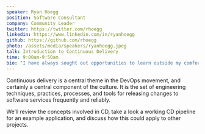 ```yaml
---
speaker: Ryan Hoegg
position: Software Consultant
company: Community Leader
twitter: https://twitter.com/rhoegg
linkedin: https://www.linkedin.com/in/ryanhoegg
github: https://github.com/rhoegg
photo: /assets/media/speakers/ryanhoegg.jpeg
talk: Introduction to Continuous Delivery
time: 9:00am-9:50am
bio: "I have always sought out opportunities to learn outside my comfort zone, be it in systems administration, networking, enterprise architecture, performance tuning or functional programming. I contribute to open source software, recruit teams, set up DevOps stacks, design REST APIs, and teach agile techniques. I lean towards agile and lean thinking, REST APIs, empiricism, dynamic languages, NoSQL data solutions, open source, Theory Y management, and spare documentation."
---
```

Continuous delivery is a central theme in the DevOps movement, and certainly a central component of the culture. It is the set of engineering techniques, practices, processes, and tools for releasing changes to software services frequently and reliably.

We’ll review the concepts involved in CD, take a look a working CD pipeline for an example application, and discuss how this could apply to other projects.
